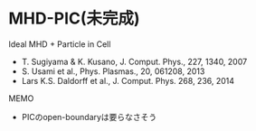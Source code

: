 # MHD-PIC(未完成)

Ideal MHD + Particle in Cell

- T. Sugiyama & K. Kusano, J. Comput. Phys., 227, 1340, 2007 
- S. Usami et al., Phys. Plasmas., 20, 061208, 2013 
- Lars K.S. Daldorff et al., J. Comput. Phys. 268, 236, 2014

MEMO
- PICのopen-boundaryは要らなさそう